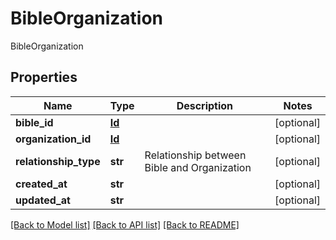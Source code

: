 # BibleOrganization

BibleOrganization
## Properties
Name | Type | Description | Notes
------------ | ------------- | ------------- | -------------
**bible_id** | [**Id**](Id.md) |  | [optional] 
**organization_id** | [**Id**](Id.md) |  | [optional] 
**relationship_type** | **str** | Relationship between Bible and Organization | [optional] 
**created_at** | **str** |  | [optional] 
**updated_at** | **str** |  | [optional] 

[[Back to Model list]](../README.md#documentation-for-models) [[Back to API list]](../README.md#documentation-for-api-endpoints) [[Back to README]](../README.md)


